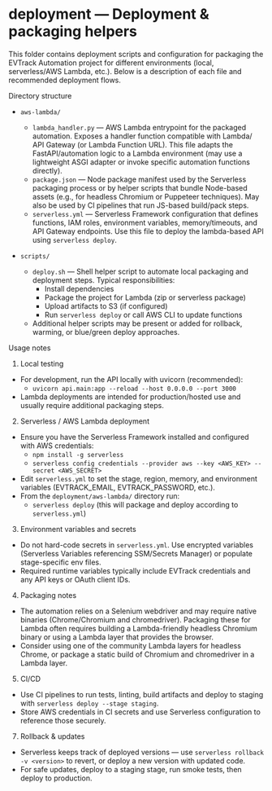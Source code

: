 # deployment — Deployment & packaging helpers

This folder contains deployment scripts and configuration for packaging the EVTrack Automation project for different environments (local, serverless/AWS Lambda, etc.). Below is a description of each file and recommended deployment flows.

Directory structure

- `aws-lambda/`
  - `lambda_handler.py` — AWS Lambda entrypoint for the packaged automation. Exposes a handler function compatible with Lambda/ API Gateway (or Lambda Function URL). This file adapts the FastAPI/automation logic to a Lambda environment (may use a lightweight ASGI adapter or invoke specific automation functions directly).
  - `package.json` — Node package manifest used by the Serverless packaging process or by helper scripts that bundle Node-based assets (e.g., for headless Chromium or Puppeteer techniques). May also be used by CI pipelines that run JS-based build/pack steps.
  - `serverless.yml` — Serverless Framework configuration that defines functions, IAM roles, environment variables, memory/timeouts, and API Gateway endpoints. Use this file to deploy the lambda-based API using `serverless deploy`.

- `scripts/`
  - `deploy.sh` — Shell helper script to automate local packaging and deployment steps. Typical responsibilities:
    - Install dependencies
    - Package the project for Lambda (zip or serverless package)
    - Upload artifacts to S3 (if configured)
    - Run `serverless deploy` or call AWS CLI to update functions
  - Additional helper scripts may be present or added for rollback, warming, or blue/green deploy approaches.

Usage notes

1. Local testing
- For development, run the API locally with uvicorn (recommended):
  - `uvicorn api.main:app --reload --host 0.0.0.0 --port 3000`
- Lambda deployments are intended for production/hosted use and usually require additional packaging steps.

2. Serverless / AWS Lambda deployment
- Ensure you have the Serverless Framework installed and configured with AWS credentials:
  - `npm install -g serverless`
  - `serverless config credentials --provider aws --key <AWS_KEY> --secret <AWS_SECRET>`
- Edit `serverless.yml` to set the stage, region, memory, and environment variables (EVTRACK_EMAIL, EVTRACK_PASSWORD, etc.).
- From the `deployment/aws-lambda/` directory run:
  - `serverless deploy` (this will package and deploy according to `serverless.yml`)

3. Environment variables and secrets
- Do not hard-code secrets in `serverless.yml`. Use encrypted variables (Serverless Variables referencing SSM/Secrets Manager) or populate stage-specific env files.
- Required runtime variables typically include EVTrack credentials and any API keys or OAuth client IDs.

4. Packaging notes
- The automation relies on a Selenium webdriver and may require native binaries (Chrome/Chromium and chromedriver). Packaging these for Lambda often requires building a Lambda-friendly headless Chromium binary or using a Lambda layer that provides the browser.
- Consider using one of the community Lambda layers for headless Chrome, or package a static build of Chromium and chromedriver in a Lambda layer.

5. CI/CD
- Use CI pipelines to run tests, linting, build artifacts and deploy to staging with `serverless deploy --stage staging`.
- Store AWS credentials in CI secrets and use Serverless configuration to reference those securely.

7. Rollback & updates
- Serverless keeps track of deployed versions — use `serverless rollback -v <version>` to revert, or deploy a new version with updated code.
- For safe updates, deploy to a staging stage, run smoke tests, then deploy to production.
